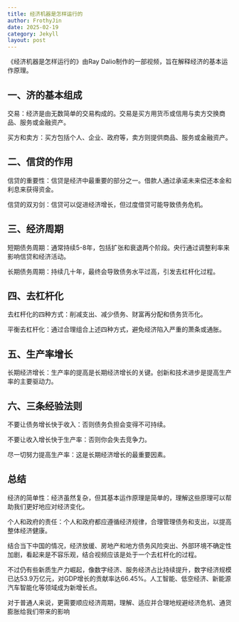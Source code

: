 ```yaml
---
title: 经济机器是怎样运行的
author: FrothyJin
date: 2025-02-19
category: Jekyll
layout: post
---
```


《经济机器是怎样运行的》由Ray Dalio制作的一部视频，旨在解释经济的基本运作原理。

## 一、济的基本组成

交易：经济是由无数简单的交易构成的。交易是买方用货币或信用与卖方交换商品、服务或金融资产。

买方和卖方：买方包括个人、企业、政府等，卖方则提供商品、服务或金融资产。

## 二、信贷的作用

信贷的重要性：信贷是经济中最重要的部分之一。借款人通过承诺未来偿还本金和利息来获得资金。

信贷的双刃剑：信贷可以促进经济增长，但过度借贷可能导致债务危机。

## 三、经济周期

短期债务周期：通常持续5-8年，包括扩张和衰退两个阶段。央行通过调整利率来影响信贷和经济活动。

长期债务周期：持续几十年，最终会导致债务水平过高，引发去杠杆化过程。

## 四、去杠杆化

去杠杆化的四种方式：削减支出、减少债务、财富再分配和债务货币化。

平衡去杠杆化：通过合理组合上述四种方式，避免经济陷入严重的萧条或通胀。

## 五、生产率增长

长期经济增长：生产率的提高是长期经济增长的关键。创新和技术进步是提高生产率的主要驱动力。

## 六、三条经验法则

不要让债务增长快于收入：否则债务负担会变得不可持续。

不要让收入增长快于生产率：否则你会失去竞争力。

尽一切努力提高生产率：这是长期经济增长的最重要因素。

## 总结

经济的简单性：经济虽然复杂，但其基本运作原理是简单的，理解这些原理可以帮助我们更好地应对经济变化。

个人和政府的责任：个人和政府都应遵循经济规律，合理管理债务和支出，以提高整体经济健康。

结合当下中国的情况，经济放缓、房地产和地方债务风险突出、外部环境不确定性加剧，看起来是不容乐观，结合视频应该是处于一个去杠杆化的过程。

不过仍有些新质生产力崛起，像数字经济、服务经济占比持续提升，数字经济规模已达53.9万亿元，对GDP增长的贡献率达66.45%。人工智能、低空经济、新能源汽车智能化等领域成为新增长点。

对于普通人来说，更需要顺应经济周期，理解、适应并合理地规避经济危机、通货膨胀给我们带来的影响
